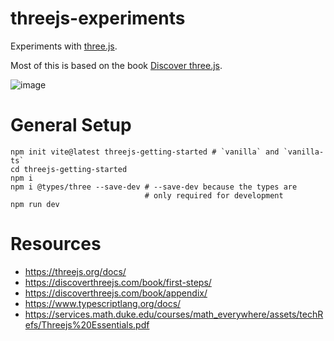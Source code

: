 # threejs-experiments

Experiments with [three.js](https://threejs.org/).

Most of this is based on the book [Discover three.js](https://discoverthreejs.com/).

![image](https://user-images.githubusercontent.com/35064754/153485650-dfdc19ce-d779-4ba1-9b9b-1c1aad25917e.png)

# General Setup

```
npm init vite@latest threejs-getting-started # `vanilla` and `vanilla-ts`
cd threejs-getting-started
npm i
npm i @types/three --save-dev # --save-dev because the types are
                              # only required for development
npm run dev
```

# Resources

* https://threejs.org/docs/
* https://discoverthreejs.com/book/first-steps/
* https://discoverthreejs.com/book/appendix/
* https://www.typescriptlang.org/docs/
* https://services.math.duke.edu/courses/math_everywhere/assets/techRefs/Threejs%20Essentials.pdf
